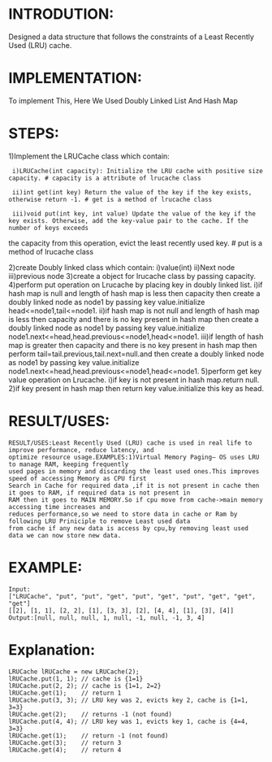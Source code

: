 # **INTRODUTION**:

Designed a data structure that follows the constraints of a Least Recently Used (LRU) cache.

# **IMPLEMENTATION**:

 To implement This, Here We Used Doubly Linked List And Hash Map
 
 # **STEPS**:
 
  1)Implement the LRUCache class which contain:
  
     i)LRUCache(int capacity): Initialize the LRU cache with positive size capacity. # capacity is a attribute of lrucache class
     
     ii)int get(int key) Return the value of the key if the key exists, otherwise return -1. # get is a method of lrucache class
     
     iii)void put(int key, int value) Update the value of the key if the key exists. Otherwise, add the key-value pair to the cache. If the number of keys exceeds 
   the capacity from this operation, evict the least recently used key.  # put is a method of lrucache class
   
  2)create Doubly linked class which contain:
     i)value(int)
     ii)Next node
     iii)previous node
  3)create a object for lrucache class by passing capacity.
  4)perform put operation on Lrucache by placing key in doubly linked list.
    i)if hash map is null and  length of hash map is less then capacity then create a doubly linked node as node1 by passing key value.initialize 
    head<=node1,tail<=node1.
    ii)if hash map is not null and length of hash map is less then capacity and  there is no key present in hash map then create a doubly linked node as node1 by 
    passing key value.initialize node1.next<=head,head.previous<=node1,head<=node1.
    iii)if length of hash map is greater then capacity and  there is no key present in hash map then perform tail=tail.previous,tail.next=null.and then create a 
    doubly linked node as node1 by passing key value.initialize node1.next<=head,head.previous<=node1,head<=node1.
  5)perform get key value operation on Lrucache.
     i)if key is not present in hash map.return null.
     2)if key present in hash map then return key value.initialize this key as head.
     
  # **RESULT/USES**:
  
    RESULT/USES:Least Recently Used (LRU) cache is used in real life to improve performance, reduce latency, and
    optimize resource usage.EXAMPLES:1)Virtual Memory Paging– OS uses LRU to manage RAM, keeping frequently
    used pages in memory and discarding the least used ones.This improves speed of accessing Memory as CPU first
    Search in Cache for required data ,if it is not present in cache then it goes to RAM, if required data is not present in
    RAM then it goes to MAIN MEMORY.So if cpu move from cache->main memory accessing time increases and
    reduces performance,so we need to store data in cache or Ram by following LRU Priniciple to remove Least used data
    from cache if any new data is access by cpu,by removing least used data we can now store new data.
    
  # **EXAMPLE**:
  
    Input:
    ["LRUCache", "put", "put", "get", "put", "get", "put", "get", "get", "get"]
    [[2], [1, 1], [2, 2], [1], [3, 3], [2], [4, 4], [1], [3], [4]]
    Output:[null, null, null, 1, null, -1, null, -1, 3, 4]
    
  # **Explanation**:
    LRUCache lRUCache = new LRUCache(2);
    lRUCache.put(1, 1); // cache is {1=1}
    lRUCache.put(2, 2); // cache is {1=1, 2=2}
    lRUCache.get(1);    // return 1
    lRUCache.put(3, 3); // LRU key was 2, evicts key 2, cache is {1=1, 3=3}
    lRUCache.get(2);    // returns -1 (not found)
    lRUCache.put(4, 4); // LRU key was 1, evicts key 1, cache is {4=4, 3=3}
    lRUCache.get(1);    // return -1 (not found)
    lRUCache.get(3);    // return 3
    lRUCache.get(4);    // return 4
